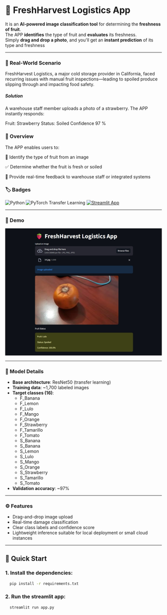# 🍓 FreshHarvest Logistics App
 

It is an **AI-powered image classification tool** for determining the **freshness of fruit**.  
The APP **identifies** the type of fruit and **evaluates** its freshness.  
Simply **drag and drop a photo**, and you'll get an **instant prediction** of its type and freshness

---
### 🚨 Real-World Scenario
FreshHarvest Logistics, a major cold storage provider in California, faced recurring issues with manual fruit inspections—leading to spoiled produce slipping through and impacting food safety.
##### Solution
A warehouse staff member uploads a photo of a strawberry. The APP instantly responds:

Fruit: Strawberry Status: Soiled Confidence 97 %
### 🚀 Overview
The APP enables users to:

📸 Identify the type of fruit from an image

✅ Determine whether the fruit is fresh or soiled

🧠 Provide real-time feedback to warehouse staff or integrated systems
### 🏷️ Badges

![Python](https://img.shields.io/badge/Python-3.8%2B-blue?logo=python)
![PyTorch Transfer Learning](https://img.shields.io/badge/Transfer%20Learning-PyTorch-red?logo=pytorch&logoColor=white)
[![Streamlit App](https://img.shields.io/badge/Streamlit-App-orange?logo=streamlit&logoColor=white)](https://share.streamlit.io/your-username/your-repo)


---

### 📸 Demo

![App Screenshot](app_screenshot.jpeg)  


---

### 🧠 Model Details

- **Base architecture**: ResNet50 (transfer learning)  
- **Training data**: ~1,700 labeled images  
- **Target classes (16)**:
  - F_Banana
  - F_Lemon
  - F_Lulo
  - F_Mango
  - F_Orange
  - F_Strawberry
  - F_Tamarillo
  - F_Tomato
  - S_Banana
  - S_Banana
  - S_Lemon
  - S_Lulo
  - S_Mango
  - S_Orange
  - S_Strawberry
  - S_Tamarillo
  - S_Tomato
- **Validation accuracy**: ~97%

---

### ⚙️ Features

- Drag-and-drop image upload
- Real-time damage classification
- Clear class labels and confidence score
- Lightweight inference suitable for local deployment or small cloud instances

---

## 🚀 Quick Start
### 1. Install the dependencies:
     
```bash
  pip install -r requirements.txt
```
   
### 2. Run the streamlit app:
```bash
  streamlit run app.py

